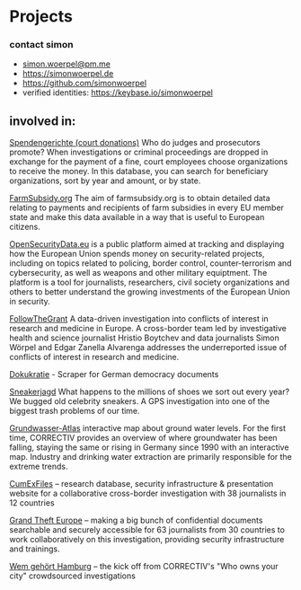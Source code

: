 # Projects

### contact simon
* simon.woerpel@pm.me
* https://simonwoerpel.de
* https://github.com/simonwoerpel
* verified identities: https://keybase.io/simonwoerpel

## involved in:

[Spendengerichte (court donations)](https://correctiv.org/spendengerichte) Who
do judges and prosecutors promote? When investigations or criminal proceedings
are dropped in exchange for the payment of a fine, court employees choose
organizations to receive the money. In this database, you can search for
beneficiary organizations, sort by year and amount, or by state.

[FarmSubsidy.org](https://farmsubsidy.org/) The aim of farmsubsidy.org is to
obtain detailed data relating to payments and recipients of farm subsidies in
every EU member state and make this data available in a way that is useful to
European citizens.

[OpenSecurityData.eu](https://opensecuritydata.eu/) is a public platform aimed
at tracking and displaying how the European Union spends money on
security-related projects, including on topics related to policing, border
control, counter-terrorism and cybersecurity, as well as weapons and other
military equiptment. The platform is a tool for journalists, researchers, civil
society organizations and others to better understand the growing investments
of the European Union in security.

[FollowTheGrant](https://www.investigativejournalismforeu.net/projects/follow-the-grant/)
A data-driven investigation into conflicts of interest in research and medicine
in Europe. A cross-border team led by investigative health and science
journalist Hristio Boytchev and data journalists Simon Wörpel and Edgar Zanella
Alvarenga addresses the underreported issue of conflicts of interest in
research and medicine.

[Dokukratie](https://github.com/okfde/dokukratie/) - Scraper for German democracy documents

[Sneakerjagd](https://sneakerjagd.letsflip.de/) What happens to the millions of
shoes we sort out every year? We bugged old celebrity sneakers. A GPS
investigation into one of the biggest trash problems of our time.

[Grundwasser-Atlas](https://correctiv.org/aktuelles/kampf-um-wasser/2022/10/25/klimawandel-grundwasser-in-deutschland-sinkt/)
interactive map about ground water levels. For the first time, CORRECTIV
provides an overview of where groundwater has been falling, staying the same or
rising in Germany since 1990 with an interactive map. Industry and drinking
water extraction are primarily responsible for the extreme trends.

[CumExFiles](https://cumex-files.com/en/) – research database, security
infrastructure & presentation website for a collaborative cross-border
investigation with 38 journalists in 12 countries

[Grand Theft Europe](http://grandthefteurope.com) – making a big bunch of
confidential documents searchable and securely accessible for 63 journalists
from 30 countries to work collaboratively on this investigation, providing
security infrastructure and trainings.

[Wem gehört Hamburg](https://wem-gehoert-hamburg.de) – the kick off from
CORRECTIV's "Who owns your city" crowdsourced investigations

